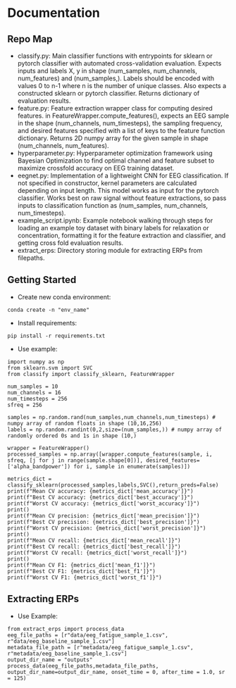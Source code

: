 # Documentation 
## Repo Map
* classify.py: Main classifier functions with entrypoints for sklearn or pytorch classifier with automated cross-validation evaluation. Expects inputs and labels X, y in shape (num_samples, num_channels, num_features) and (num_samples,). Labels should be encoded with values 0 to n-1 where n is the number of unique classes. Also expects a constructed sklearn or pytorch classifier. Returns dictionary of evaluation results.
* feature.py: Feature extraction wrapper class for computing desired features. in FeatureWrapper.compute_features(), expects an EEG sample in the shape (num_channels, num_timesteps), the sampling frequency, and desired features specified with a list of keys to the feature function dictionary. Returns 2D numpy array for the given sample in shape (num_channels, num_features).
* hyperparameter.py: Hyperparameter optimization framework using Bayesian Optimization to find optimal channel and feature subset to maximize crossfold accuracy on EEG training dataset.
* eegnet.py: Implementation of a lightweight CNN for EEG classification. If not specified in constructor, kernel parameters are calculated depending on input length. This model works as input for the pytorch classifier. Works best on raw signal without feature extractions, so pass inputs to classification function as (num_samples, num_channels, num_timesteps).
* example_script.ipynb: Example notebook walking through steps for loading an example toy dataset with binary labels for relaxation or concentration, formatting it for the feature extraction and classifier, and getting cross fold evaluation results.
* extract_erps: Directory storing module for extracting ERPs from filepaths.

## Getting Started 
* Create new conda environment: 
```
conda create -n "env_name"
```
* Install requirements:
```
pip install -r requirements.txt
```
* Use example:
```
import numpy as np 
from sklearn.svm import SVC
from classify import classify_sklearn, FeatureWrapper

num_samples = 10
num_channels = 16
num_timesteps = 256
sfreq = 256

samples = np.random.rand(num_samples,num_channels,num_timesteps) # numpy array of random floats in shape (10,16,256)
labels = np.random.randint(0,2,size=(num_samples,)) # numpy array of randomly ordered 0s and 1s in shape (10,)

wrapper = FeatureWrapper()
processed_samples = np.array([wrapper.compute_features(sample, i, sfreq, [j for j in range(sample.shape[0])], desired_features=['alpha_bandpower']) for i, sample in enumerate(samples)])

metrics_dict = classify_sklearn(processed_samples,labels,SVC(),return_preds=False)
print(f"Mean CV accuracy: {metrics_dict['mean_accuracy']}")
print(f"Best CV accuracy: {metrics_dict['best_accuracy']}")
print(f"Worst CV accuracy: {metrics_dict['worst_accuracy']}")
print()
print(f"Mean CV precision: {metrics_dict['mean_precision']}")
print(f"Best CV precision: {metrics_dict['best_precision']}")
print(f"Worst CV precision: {metrics_dict['worst_precision']}")
print()
print(f"Mean CV recall: {metrics_dict['mean_recall']}")
print(f"Best CV recall: {metrics_dict['best_recall']}")
print(f"Worst CV recall: {metrics_dict['worst_recall']}")
print()
print(f"Mean CV F1: {metrics_dict['mean_f1']}")
print(f"Best CV F1: {metrics_dict['best_f1']}")
print(f"Worst CV F1: {metrics_dict['worst_f1']}")
```

## Extracting ERPs
* Use Example:
```
from extract_erps import process_data
eeg_file_paths = [r"data/eeg_fatigue_sample_1.csv", r"data/eeg_baseline_sample_1.csv"]
metadata_file_path = [r"metadata/eeg_fatigue_sample_1.csv", r"metadata/eeg_baseline_sample_1.csv"]
output_dir_name = "outputs"
process_data(eeg_file_paths,metadata_file_paths, output_dir_name=output_dir_name, onset_time = 0, after_time = 1.0, sr = 125)
```



